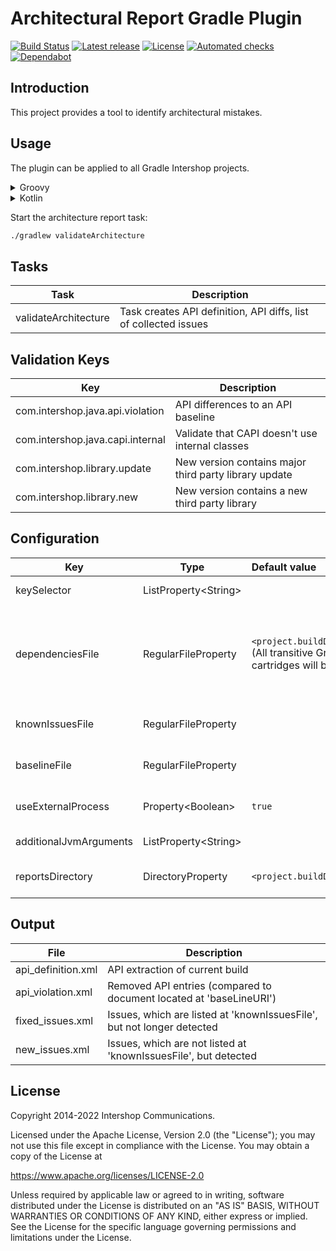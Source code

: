 # Architectural Report Gradle Plugin

[![Build Status](https://github.com/IntershopCommunicationsAG/architectural-report-gradle-plugin/actions/workflows/build.yml/badge.svg)](https://github.com/IntershopCommunicationsAG/architectural-report-gradle-plugin/actions/workflows/build.yml)
[![Latest release](https://badgen.net/github/release/IntershopCommunicationsAG/architectural-report-gradle-plugin/stable)](https://github.com/IntershopCommunicationsAG/architectural-report-gradle-plugin/releases)
[![License](https://badgen.net/github/license/IntershopCommunicationsAG/architectural-report-gradle-plugin)](LICENSE.md)
[![Automated checks](https://badgen.net/github/checks/IntershopCommunicationsAG/architectural-report-gradle-plugin)](https://github.com/IntershopCommunicationsAG/architectural-report-gradle-plugin/actions)
[![Dependabot](https://badgen.net/github/dependabot/IntershopCommunicationsAG/architectural-report-gradle-plugin)](.github/dependabot.yml)

## Introduction

This project provides a tool to identify architectural mistakes.

## Usage

The plugin can be applied to all Gradle Intershop projects.
<details>
    <summary>Groovy</summary>

In build.gradle:
```groovy
plugins {
    id "com.intershop.gradle.architectural.report" version "3.0.4"
}

architectureReport {
    keySelector = ["com.intershop.java.api.violation"]
    baselineFile = file("api_definition_baseline.xml")
    knownIssuesFile = file("known_issues.xml")
}
```
</details>
<details>
    <summary>Kotlin</summary>

In build.gradle.kts:
```kotlin
plugins {
    id("com.intershop.gradle.architectural.report") version "3.0.4"
}

architectureReport {
    keySelector.set(listOf("com.intershop.java.api.violation"))
    baselineFile.set(file("api_definition_baseline.xml"))
    knownIssuesFile.set(file("known_issues.xml"))
}
```
</details>

Start the architecture report task:
```bash
./gradlew validateArchitecture
```

## Tasks

| Task                 | Description                                                      |
|----------------------|------------------------------------------------------------------|
| validateArchitecture | Task creates API definition, API diffs, list of collected issues |

## Validation Keys

| Key                              | Description                                           |
|----------------------------------|-------------------------------------------------------|
| com.intershop.java.api.violation | API differences to an API baseline                    |
| com.intershop.java.capi.internal | Validate that CAPI doesn't use internal classes       |
| com.intershop.library.update     | New version contains major third party library update |
| com.intershop.library.new        | New version contains a new third party library        |

<!--
# Disabled Validation Keys
| Key                                        | Description                                                                  |
|--------------------------------------------|------------------------------------------------------------------------------|
| com.intershop.isml.xss                     | Possible XSS issues in isml (Intershop Markup (Template) Language) templates |
| com.intershop.businessobject.persistence   | References to persistence layer inside of business object API                |
| com.intershop.businessobject.internal      | References to internal classes inside of business object API                 |
| com.intershop.pipelet.unused               | Pipelet can be removed / no longer used                                     |
| com.intershop.pipelet.used.deprecated      | Pipelet is deprecated, but still in use by pipelines                         |
| com.intershop.pipeline.invalid.pipelineref | Pipeline contains references to non existing pipeline start nodes            |
-->

## Configuration

| Key                    | Type                       | Default value                                                                                                                                      | Description                                                                                                                                                                                                                   |
|------------------------|----------------------------|:---------------------------------------------------------------------------------------------------------------------------------------------------|-------------------------------------------------------------------------------------------------------------------------------------------------------------------------------------------------------------------------------|
| keySelector            | ListProperty&lt;String&gt; |                                                                                                                                                    | Define keys for validation, other issues will be ignored                                                                                                                                                                      |
| dependenciesFile       | RegularFileProperty        | `<project.buildDir>/architectureReport/dependencies.txt` <br> (All transitive Gradle project dependencies like libraries, cartridges will be used) | (optional) Specifies dependencies TXT-file whereas each line represents a dependency in format: <ul><li>`self:group:module:version`</li><li>`library:group:module:version`</li><li>`cartridge:group:module:version`</li></ul> |
| knownIssuesFile        | RegularFileProperty        |                                                                                                                                                    | (optional) Read known issues from a XML-file, listed issues will be ignored                                                                                                                                                   |
| baselineFile           | RegularFileProperty        |                                                                                                                                                    | (optional) API baseline (previously published api_definition.xml of baseline release)                                                                                                                                         |
| useExternalProcess     | Property&lt;Boolean&gt;    | `true`                                                                                                                                             | (optional) Whether to start architecture report tool in external Java process                                                                                                                                                 |
| additionalJvmArguments | ListProperty&lt;String&gt; |                                                                                                                                                    | (optional) Additional JVM arguments                                                                                                                                                                                           |
| reportsDirectory       | DirectoryProperty          | `<project.buildDir>/architectureReport`                                                                                                            | (optional) Directory to write reports (new_issues, api_definition, resolved_issues)                                                                                                                                           |

## Output

| File               | Description                                                            |
|--------------------|------------------------------------------------------------------------|
| api_definition.xml | API extraction of current build                                        |
| api_violation.xml  | Removed API entries (compared to document located at 'baseLineURI')    |
| fixed_issues.xml   | Issues, which are listed at 'knownIssuesFile', but not longer detected |
| new_issues.xml     | Issues, which are not listed at 'knownIssuesFile', but detected        |

## License

Copyright 2014-2022 Intershop Communications.

Licensed under the Apache License, Version 2.0 (the "License"); you may not use this file except in compliance with the License. You may obtain a copy of the License at

https://www.apache.org/licenses/LICENSE-2.0

Unless required by applicable law or agreed to in writing, software distributed under the License is distributed on an "AS IS" BASIS, WITHOUT WARRANTIES OR CONDITIONS OF ANY KIND, either express or implied. See the License for the specific language governing permissions and limitations under the License.
